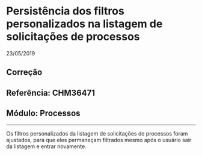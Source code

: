 # Persistência dos filtros personalizados na listagem de solicitações de processos
23/05/2019
## Correção
## Referência: CHM36471
## Módulo: Processos
***

Os filtros personalizados da listagem de solicitações de processos foram ajustados, para que eles permaneçam filtrados mesmo após o usuário sair da listagem e entrar novamente.